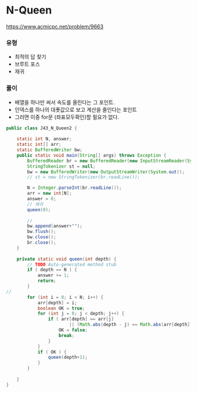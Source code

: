 # N-Queen
https://www.acmicpc.net/problem/9663

### 유형
- 최적의 답 찾기
- 브루트 포스
- 재귀

### 풀이
- 배열을 하나만 써서 속도를 올린다는 그 포인트.
- 인덱스를 하나의 대푯값으로 보고 계산을 줄인다는 포인트
- 그러면 이중 for문 (좌표모두확인)할 필요가 없다.
```java
public class J43_N_Queen2 {
	
	static int N, answer;
	static int[] arr;
	static BufferedWriter bw;
	public static void main(String[] args) throws Exception {
		BufferedReader br = new BufferedReader(new InputStreamReader(System.in));
		StringTokenizer st = null;
		bw = new BufferedWriter(new OutputStreamWriter(System.out));
		// st = new StringTokenizer(br.readLine());

		N = Integer.parseInt(br.readLine());
		arr = new int[N];
		answer = 0;
		// 재귀
		queen(0);
		
		//
		bw.append(answer+"");
		bw.flush();
		bw.close();
		br.close();
	}
	
	private static void queen(int depth) {
		// TODO Auto-generated method stub
		if ( depth == N ) {
			answer += 1;
			return;
		}
//		
		for (int i = 0; i < N; i++) {
			arr[depth] = i;
			boolean OK = true;
			for (int j = 0; j < depth; j++) {
				if ( arr[depth] == arr[j] 
						|| (Math.abs(depth - j) == Math.abs(arr[depth] - arr[j])) ) {
					OK = false;
					break;
				}
			}
			if ( OK ) {
				queen(depth+1);
			}
		}
		
	}
}

```